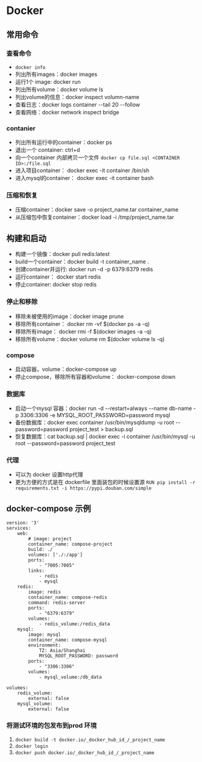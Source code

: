 # Docker

## 常用命令

### 查看命令

- `docker info`
- 列出所有images：docker images
- 运行1个 image: docker run
- 列出所有volume：docker volume ls
- 列出volume的信息：docker inspect volumn-name
- 查看日志：docker logs container --tail	20 --follow
- 查看网络：docker network inspect bridge

### contanier

- 列出所有运行中的container：docker ps 
- 退出一个 container: ctrl+d
- 向一个container 内部拷贝一个文件 `docker cp file.sql <CONTAINER ID>:/file.sql`
- 进入项目container： docker exec -it container /bin/sh
- 进入mysql的container： docker exec -it container bash

### 压缩和恢复

- 压缩container：docker save -o project_name.tar container_name
- 从压缩包中恢复container：docker load -i /tmp/project_name.tar

## 构建和启动

- 构建一个镜像：docker pull redis:latest
- build一个container：docker build -t container_name .
- 创建container并运行: docker run -d -p 6379:6379 redis
- 运行container： docker start redis
- 停止container: docker stop redis

### 停止和移除

- 移除未被使用的image：docker image prune
- 移除所有container： docker rm -vf $(docker ps -a -q)
- 移除所有image： docker rmi -f $(docker images -a -q)
- 移除所有volume：docker volume rm $(docker volume ls -q)

### compose

- 启动容器，volume：docker-compose up
- 停止compose，移除所有容器和volume： docker-compose down

### 数据库

- 启动一个mysql 容器：docker run -d --restart=always --name db-name -p 3306:3306 -e MYSQL_ROOT_PASSWORD=password mysql
- 备份数据库：docker exec container /usr/bin/mysqldump -u root --password=password project_test > backup.sql
- 恢复数据库：cat backup.sql | docker exec -i container /usr/bin/mysql -u root --password=password project_test

### 代理

- 可以为 docker 设置http代理
- 更为方便的方式是在 dockerfile 里面装包的时候设置源 `RUN pip install -r requirements.txt -i https://pypi.douban.com/simple`

## docker-compose 示例

```
version: '3'
services:
    web:
        # image: project
        container_name: compose-project
        build: ./
        volumes: ['./:/app']
        ports:
            - "7005:7005"
        links:
            - redis
            - mysql
    redis:
        image: redis
        container_name: compose-redis
        command: redis-server 
        ports:
            - "6379:6379"
        volumes:
            - redis_volume:/redis_data
    mysql:
        image: mysql
        container_name: compose-mysql
        environment:
            TZ: Asia/Shanghai
            MYSQL_ROOT_PASSWORD: password
        ports:
            - "3306:3306"
        volumes:
            - mysql_volume:/db_data

volumes:
    redis_volume:
        external: false
    mysql_volume:
        external: false
```

### 将测试环境的包发布到prod 环境

1. `docker build -t docker.io/_docker_hub_id_/_project_name`
2. `docker login` 
3. `docker push docker.io/_docker_hub_id_/_project_name`